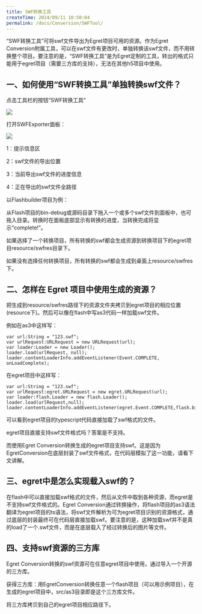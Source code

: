 ```yaml
---
title: SWF转换工具
createTime: 2024/09/11 10:50:04
permalink: /docs/Conversion/SWFTool/
---
```

“SWF转换工具”可将swf文件导出为Egret项目可用的资源。作为Egret Conversion附属工具，可以在swf文件有更改时，单独转换该swf文件，而不用转换整个项目。要注意的是，“SWF转换工具”是为Egret定制的工具，转出的格式只能用于egret项目（需要三方库的支持），无法在其他h5项目中使用。

## 一、如何使用“SWF转换工具”单独转换swf文件？

点击工具栏的按钮“SWF转换工具”

![](56b1ac0cbd1f8.jpg)

打开SWFExporter面板：

![](56b1ac0d06bb9.jpg)

1：提示信息区

2：swf文件的导出位置

3：当前导出swf文件的进度信息

4：正在导出的swf文件全路径

以Flashbuilder项目为例：

从Flash项目的bin-debug或源码目录下拖入一个或多个swf文件到面板中，也可拖入目录。转换时在面板底部显示有转换的进度，当转换完成将显示“complete!”。

如果选择了一个转换项目，所有转换的swf都会生成资源到转换项目下的egret项目resource/swfres目录下。

如果没有选择任何转换项目，所有转换的swf都会生成到桌面上resource/swfres下。

## 二、怎样在 Egret 项目中使用生成的资源？

把生成到resource/swfres路径下的资源文件夹拷贝到egret项目的相应位置(resource下)。然后可以像在flash中写as3代码一样加载swf文件。

例如在as3中这样写：

```
var url:String = "123.swf";
var urlRequest:URLRequest = new URLRequest(url);
var loader:Loader = new Loader();
loader.load(urlRequest, null);
loader.contentLoaderInfo.addEventListener(Event.COMPLETE, onLoadComplete);
```

在egret项目中这样写：

```
var url:String = "123.swf";
var urlRequest:egret.URLRequest = new egret.URLRequest(url);
var loader:flash.Loader = new flash.Loader();
loader.load(urlRequest,null);
loader.contentLoaderInfo.addEventListener(egret.Event.COMPLETE,flash.bind(this.onLoadComplete,this),null);
```

可以看到egret项目的typescript代码直接加载了swf格式的文件。

egret项目直接支持swf文件格式吗？答案是不支持。

而使用Egret Conversion转换生成的egret项目支持swf。这是因为EgretConversion在底层封装了swf文件格式，在代码层模拟了这一功能，请看下文讲解。

## 三、egret中是怎么实现载入swf的？

在flash中可以直接加载swf格式的文件，然后从文件中取到各种资源，而egret是不支持swf文件格式的。Egret Conversion通过转换操作，将flash项目的as3语法翻译为egret项目的ts语法，将swf文件解析为可为egret项目识别的资源格式，通过底层的封装最终可在代码层直接加载swf。要注意的是，这种加载swf并不是真的load了一个.swf文件，而是在底层载入了经过转换后的图片等文件。

## 四、支持swf资源的三方库

Egret Conversion转换的swf资源可在任意egret项目中使用，通过导入一个开源的三方库。

获得三方库：用EgretConversion转换任意一个flash项目（可以用示例项目），在生成的egret项目中，src/as3目录即是这个三方库文件。

将三方库拷贝到自己的egret项目相应路径下。
